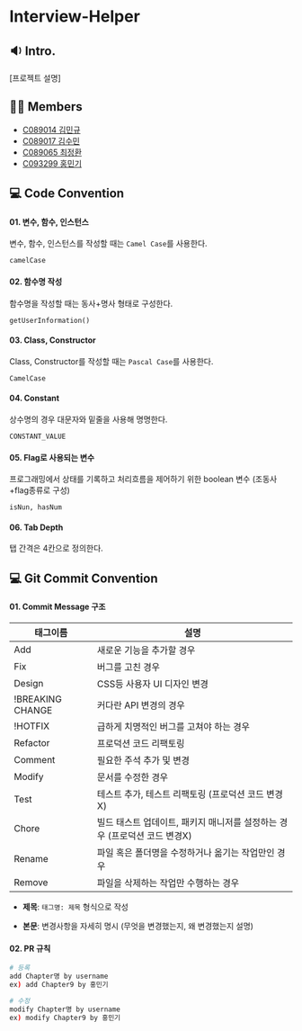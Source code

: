 # Interview-Helper

## :sound: Intro.

[프로젝트 설명]




## :man_student: Members

- [C089014 김민규](https://github.com/mingyu2157/)
- [C089017 김수민](https://github.com/cc089017/)
- [C089065 최정환](https://github.com/JeongHwan0208/)
- [C093299 홍민기](https://github.com/mingimouse/)



## :computer: Code Convention

#### 01. 변수, 함수, 인스턴스

변수, 함수, 인스턴스를 작성할 때는 `Camel Case`를 사용한다.

```
camelCase
```

#### 02. 함수명 작성

함수명을 작성할 때는 동사+명사 형태로 구성한다.

```
getUserInformation()
```

#### 03. Class, Constructor

Class, Constructor를 작성할 때는 `Pascal Case`를 사용한다.

```
CamelCase
```

#### 04. Constant

상수명의 경우 대문자와 밑줄을 사용해 명명한다.

```
CONSTANT_VALUE
```

#### 05. Flag로 사용되는 변수

프로그래밍에서 상태를 기록하고 처리흐름을 제어하기 위한 boolean 변수 (조동사+flag종류로 구성)

```
isNun, hasNum
```

#### 06. Tab Depth

탭 간격은 4칸으로 정의한다.



## :computer: Git Commit Convention

#### 01. Commit Message 구조

| 태그이름         | 설명                                                         |
| ---------------- | ------------------------------------------------------------ |
| Add              | 새로운 기능을 추가할 경우                                    |
| Fix              | 버그를 고친 경우                                             |
| Design           | CSS등 사용자 UI 디자인 변경                                  |
| !BREAKING CHANGE | 커다란 API 변경의 경우                                       |
| !HOTFIX          | 급하게 치명적인 버그를 고쳐야 하는 경우                      |
| Refactor         | 프로덕션 코드 리팩토링                                       |
| Comment          | 필요한 주석 추가 및 변경                                     |
| Modify           | 문서를 수정한 경우                                           |
| Test             | 테스트 추가, 테스트 리팩토링 (프로덕션 코드 변경X)           |
| Chore            | 빌드 태스트 업데이트, 패키지 매니저를 설정하는 경우 (프로덕션 코드 변경X) |
| Rename           | 파일 혹은 폴더명을 수정하거나 옮기는 작업만인 경우           |
| Remove           | 파일을 삭제하는 작업만 수행하는 경우                         |

- **제목**: `태그명: 제목` 형식으로 작성

- **본문**: 변경사항을 자세히 명시 (무엇을 변경했는지, 왜 변경했는지 설명)

#### 02. PR 규칙

```bash
# 등록
add Chapter명 by username
ex) add Chapter9 by 홍민기

# 수정
modify Chapter명 by username
ex) modify Chapter9 by 홍민기
```

